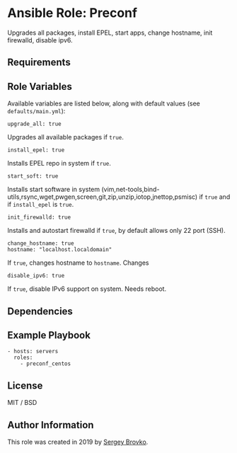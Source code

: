 # Ansible Role: Preconf


Upgrades all packages, install EPEL, start apps, change hostname, init firewalld, disable ipv6.

## Requirements

## Role Variables

Available variables are listed below, along with default values (see `defaults/main.yml`):

    upgrade_all: true

Upgrades all available packages if `true`.

    install_epel: true

Installs EPEL repo in system if `true`.

    start_soft: true   

Installs start software in system (vim,net-tools,bind-utils,rsync,wget,pwgen,screen,git,zip,unzip,iotop,jnettop,psmisc) if `true` and if `install_epel` is `true`.

    init_firewalld: true

Installs and autostart firewalld if `true`, by default allows only 22 port (SSH).

    change_hostname: true
    hostname: "localhost.localdomain"

If `true`, changes hostname to `hostname`. Changes

    disable_ipv6: true

If `true`, disable IPv6 support on system. Needs reboot.

## Dependencies


## Example Playbook

    - hosts: servers
      roles:
        - preconf_centos


## License

MIT / BSD

## Author Information

This role was created in 2019 by [Sergey Brovko](http://cyber01.ru/).
